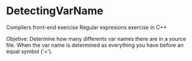 # DetectingVarName
Compilers front-end exercise
Regular expresions exercise in C++

Objetive:
Determine how many differents var names there are in a source file. When the var name is determined as everything you have before an equal symbol ('=').
